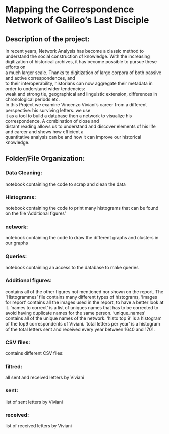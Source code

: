 <h1 class="code-line" data-line-start=0 data-line-end=1 ><a id="Mapping_the_Correspondence_Network_of_Galileos_Last_Disciple_0"></a>Mapping the Correspondence Network of Galileo’s Last Disciple</h1>
<h2 class="code-line" data-line-start=3 data-line-end=4 ><a id="Description_of_the_project_3"></a>Description of the project:</h2>
<p class="has-line-data" data-line-start="5" data-line-end="13">In recent years, Network Analysis has become a classic method to understand the social construction of knowledge. With the increasing digitization of historical archives, it has become possible to pursue these efforts on<br>
a much larger scale. Thanks to digitization of large corpora of both passive and active correspondences, and<br>
to their interoperability, historians can now aggregate their metadata in order to understand wider tendencies:<br>
weak and strong tie, geographical and linguistic extension, differences in chronological periods etc.<br>
In this Project we examine Vincenzo Viviani’s career from a different perspective: his surviving letters. we use<br>
it as a tool to build a database then a network to visualize his correspondence. A combination of close and<br>
distant reading allows us to understand and discover elements of his life and career and shows how efficient a<br>
quantitative analysis can be and how it can improve our historical knowledge.</p>
<h2 class="code-line" data-line-start=16 data-line-end=17 ><a id="FolderFile_Organization_16"></a>Folder/File Organization:</h2>
<h3 class="code-line" data-line-start=21 data-line-end=22 ><a id="Data_Cleaning_21"></a>Data Cleaning:</h3>
<p class="has-line-data" data-line-start="22" data-line-end="23">notebook containing the code to scrap and clean the data</p>
<h3 class="code-line" data-line-start=23 data-line-end=24 ><a id="Histograms_23"></a>Histograms:</h3>
<p class="has-line-data" data-line-start="24" data-line-end="25">notebook containing the code to print many histograms that can be found on the file ‘Additional figures’</p>
<h3 class="code-line" data-line-start=25 data-line-end=26 ><a id="network_25"></a>network:</h3>
<p class="has-line-data" data-line-start="26" data-line-end="27">notebook containing the code to draw the different graphs and clusters in our graphs</p>
<h3 class="code-line" data-line-start=27 data-line-end=28 ><a id="Queries_27"></a>Queries:</h3>
<p class="has-line-data" data-line-start="28" data-line-end="29">notebook containing an access to the database to make queries</p>
<h3 class="code-line" data-line-start=29 data-line-end=30 ><a id="Additional_figures_29"></a>Additional figures:</h3>
<p class="has-line-data" data-line-start="30" data-line-end="31">contains all of the other figures not mentioned nor shown on the report. The ‘Histogrammes’ file contains many different types of histograms, ‘Images for report’ contains all the images used in the report, to have a better look at it. ‘names to correct’ is a list of uniques names that has to be corrected to avoid having duplicate names for the same person. ‘unique_names’ contains all of the unique names of the network. ‘histo top 9’ is a histogram of the top9 correspondents of Viviani. ‘total letters per year’ is a histogram of the total letters sent and received every year between 1640 and 1701.</p>
<h3 class="code-line" data-line-start=31 data-line-end=32 ><a id="CSV_files_31"></a>CSV files:</h3>
<p class="has-line-data" data-line-start="32" data-line-end="33">contains different CSV files:</p>
<h3 class="code-line" data-line-start=35 data-line-end=36 ><a id="filtred_id_35"></a>filtred:</h3>
<p class="has-line-data" data-line-start="36" data-line-end="37">all sent and received letters by Viviani</p>
<h3 class="code-line" data-line-start=37 data-line-end=38 ><a id="sent_id__37"></a>sent:</h3>
<p class="has-line-data" data-line-start="38" data-line-end="39">list of sent letters by Viviani</p>
<h3 class="code-line" data-line-start=39 data-line-end=40 ><a id="received_id_39"></a>received:</h3>
<p class="has-line-data" data-line-start="40" data-line-end="41">list of received letters by Viviani</p>
